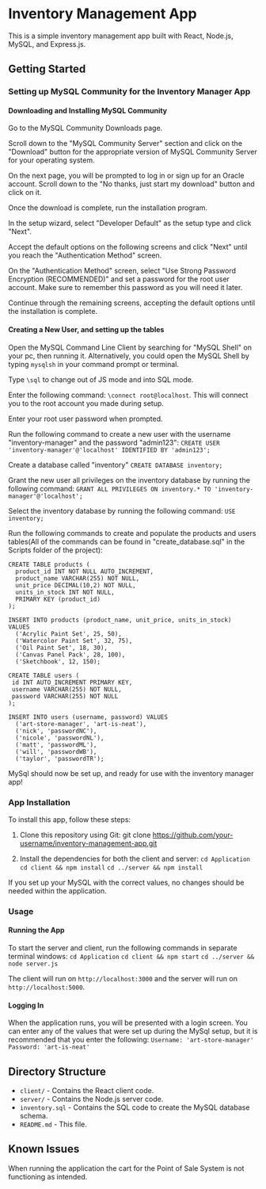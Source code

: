 # Inventory Management App

This is a simple inventory management app built with React, Node.js, MySQL, and Express.js.

## Getting Started

### Setting up MySQL Community for the Inventory Manager App

#### Downloading and Installing MySQL Community
Go to the MySQL Community Downloads page.

Scroll down to the "MySQL Community Server" section and click on the "Download" button for the appropriate version of MySQL Community Server for your operating system.

On the next page, you will be prompted to log in or sign up for an Oracle account. Scroll down to the "No thanks, just start my download" button and click on it.

Once the download is complete, run the installation program.

In the setup wizard, select "Developer Default" as the setup type and click "Next".

Accept the default options on the following screens and click "Next" until you reach the "Authentication Method" screen.

On the "Authentication Method" screen, select "Use Strong Password Encryption (RECOMMENDED)" and set a password for the root user account. Make sure to remember this password as you will need it later.

Continue through the remaining screens, accepting the default options until the installation is complete.

#### Creating a New User, and setting up the tables
Open the MySQL Command Line Client by searching for "MySQL Shell" on your pc, then running it. Alternatively, you could open the MySQL Shell by typing ```mysqlsh``` in your command prompt or terminal.

Type ```\sql``` to change out of JS mode and into SQL mode.

Enter the following command: ```\connect root@localhost```. This will connect you to the root account you made during setup. 

Enter your root user password when prompted.

Run the following command to create a new user with the username "inventory-manager" and the password "admin123":
```CREATE USER 'inventory-manager'@'localhost' IDENTIFIED BY 'admin123';```

Create a database called "inventory" ```CREATE DATABASE inventory;```

Grant the new user all privileges on the inventory database by running the following command:
```GRANT ALL PRIVILEGES ON inventory.* TO 'inventory-manager'@'localhost';```

Select the inventory database by running the following command:
```USE inventory;```

Run the following commands to create and populate the products and users tables(All of the commands can be found in "create_database.sql" in the Scripts folder of the project):
```
CREATE TABLE products (
  product_id INT NOT NULL AUTO_INCREMENT,
  product_name VARCHAR(255) NOT NULL,
  unit_price DECIMAL(10,2) NOT NULL,
  units_in_stock INT NOT NULL,
  PRIMARY KEY (product_id)
);
```
```
INSERT INTO products (product_name, unit_price, units_in_stock)
VALUES
  ('Acrylic Paint Set', 25, 50),
  ('Watercolor Paint Set', 32, 75),
  ('Oil Paint Set', 18, 30),
  ('Canvas Panel Pack', 28, 100),
  ('Sketchbook', 12, 150);
 ```
 ```
 CREATE TABLE users (
  id INT AUTO_INCREMENT PRIMARY KEY,
  username VARCHAR(255) NOT NULL,
  password VARCHAR(255) NOT NULL
);
```
```
INSERT INTO users (username, password) VALUES
  ('art-store-manager', 'art-is-neat'),
  ('nick', 'passwordNC'),
  ('nicole', 'passwordNL'),
  ('matt', 'passwordML'),
  ('will', 'passwordWB'),
  ('taylor', 'passwordTR');
```
MySql should now be set up, and ready for use with the inventory manager app!

### App Installation

To install this app, follow these steps:

1. Clone this repository using Git:
git clone https://github.com/your-username/inventory-management-app.git

2. Install the dependencies for both the client and server:
```cd Application```
```cd client && npm install```
```cd ../server && npm install```

If you set up your MySQL with the correct values, no changes should be needed within the application.

### Usage

#### Running the App
To start the server and client, run the following commands in separate terminal windows:
```cd Application```
```cd client && npm start```
```cd ../server && node server.js```

The client will run on `http://localhost:3000` and the server will run on `http://localhost:5000`.

#### Logging In
When the application runs, you will be presented with a login screen. You can enter any of the values that were set up during the MySql setup,
but it is recommended that you enter the following:
```Username: 'art-store-manager'```
```Password: 'art-is-neat'```

## Directory Structure

- `client/` - Contains the React client code.
- `server/` - Contains the Node.js server code.
- `inventory.sql` - Contains the SQL code to create the MySQL database schema.
- `README.md` - This file.

## Known Issues
When running the application the cart for the Point of Sale System is not functioning as intended.


